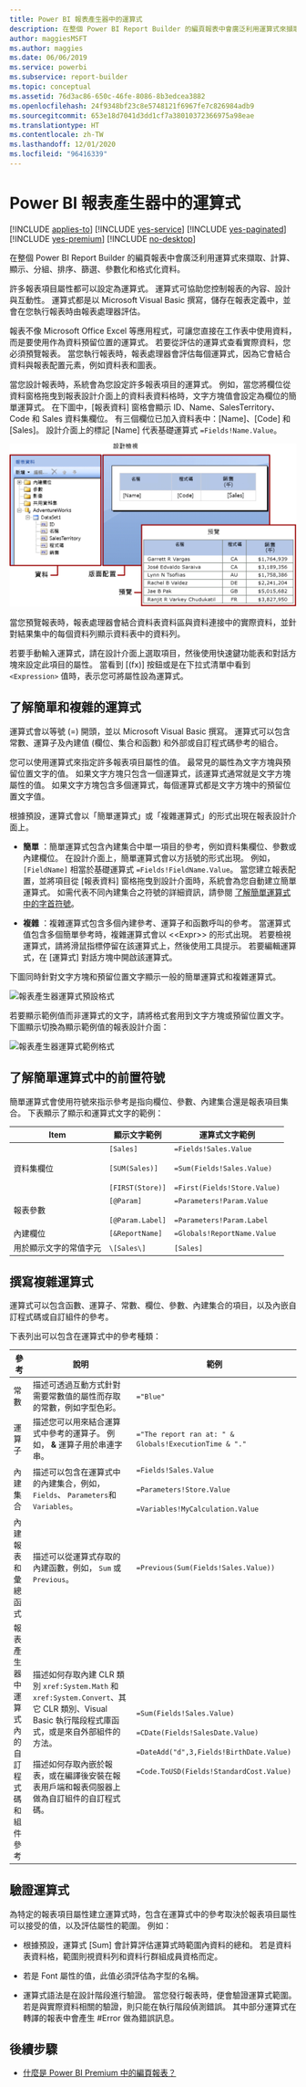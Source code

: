 ```yaml
---
title: Power BI 報表產生器中的運算式
description: 在整個 Power BI Report Builder 的編頁報表中會廣泛利用運算式來擷取、計算、顯示、分組、排序、篩選、參數化和格式化資料。
author: maggiesMSFT
ms.author: maggies
ms.date: 06/06/2019
ms.service: powerbi
ms.subservice: report-builder
ms.topic: conceptual
ms.assetid: 76d3ac86-650c-46fe-8086-8b3edcea3882
ms.openlocfilehash: 24f9348bf23c8e5748121f6967fe7c826984adb9
ms.sourcegitcommit: 653e18d7041d3dd1cf7a38010372366975a98eae
ms.translationtype: HT
ms.contentlocale: zh-TW
ms.lasthandoff: 12/01/2020
ms.locfileid: "96416339"
---
```

# <a name="expressions-in-power-bi-report-builder"></a>Power BI 報表產生器中的運算式

[!INCLUDE [applies-to](../includes/applies-to.md)] [!INCLUDE [yes-service](../includes/yes-service.md)] [!INCLUDE [yes-paginated](../includes/yes-paginated.md)] [!INCLUDE [yes-premium](../includes/yes-premium.md)] [!INCLUDE [no-desktop](../includes/no-desktop.md)] 

在整個 Power BI Report Builder 的編頁報表中會廣泛利用運算式來擷取、計算、顯示、分組、排序、篩選、參數化和格式化資料。 
  
許多報表項目屬性都可以設定為運算式。 運算式可協助您控制報表的內容、設計與互動性。 運算式都是以 Microsoft Visual Basic 撰寫，儲存在報表定義中，並會在您執行報表時由報表處理器評估。  
  
 報表不像 Microsoft Office Excel 等應用程式，可讓您直接在工作表中使用資料，而是要使用作為資料預留位置的運算式。 若要從評估的運算式查看實際資料，您必須預覽報表。 當您執行報表時，報表處理器會評估每個運算式，因為它會結合資料與報表配置元素，例如資料表和圖表。  
  
 當您設計報表時，系統會為您設定許多報表項目的運算式。 例如，當您將欄位從資料窗格拖曳到報表設計介面上的資料表資料格時，文字方塊值會設定為欄位的簡單運算式。 在下圖中，[報表資料] 窗格會顯示 ID、Name、SalesTerritory、Code 和 Sales 資料集欄位。 有三個欄位已加入資料表中：[Name]、[Code] 和 [Sales]。 設計介面上的標記 [Name] 代表基礎運算式 `=Fields!Name.Value`。  
  
![報表產生器的 [設計] 檢視](media/report-builder-expressions/report-builder-data-design-preview.png)
  
 當您預覽報表時，報表處理器會結合資料表資料區與資料連接中的實際資料，並針對結果集中的每個資料列顯示資料表中的資料列。  
  
 若要手動輸入運算式，請在設計介面上選取項目，然後使用快速鍵功能表和對話方塊來設定此項目的屬性。 當看到 [(fx)] 按鈕或是在下拉式清單中看到 `<Expression>` 值時，表示您可將屬性設為運算式。 
  
##  <a name="understanding-simple-and-complex-expressions"></a><a name="Types"></a> 了解簡單和複雜的運算式  
 運算式會以等號 (=) 開頭，並以 Microsoft Visual Basic 撰寫。 運算式可以包含常數、運算子及內建值 (欄位、集合和函數) 和外部或自訂程式碼參考的組合。  
  
 您可以使用運算式來指定許多報表項目屬性的值。 最常見的屬性為文字方塊與預留位置文字的值。 如果文字方塊只包含一個運算式，該運算式通常就是文字方塊屬性的值。 如果文字方塊包含多個運算式，每個運算式都是文字方塊中的預留位置文字值。  
  
 根據預設，運算式會以「簡單運算式」或「複雜運算式」的形式出現在報表設計介面上。  
  
-   **簡單** ：簡單運算式包含內建集合中單一項目的參考，例如資料集欄位、參數或內建欄位。 在設計介面上，簡單運算式會以方括號的形式出現。 例如， `[FieldName]` 相當於基礎運算式 `=Fields!FieldName.Value`。 當您建立報表配置，並將項目從 [報表資料] 窗格拖曳到設計介面時，系統會為您自動建立簡單運算式。 如需代表不同內建集合之符號的詳細資訊，請參閱 [了解簡單運算式中的字首符號](#DisplayText)。  
  
-   **複雜** ：複雜運算式包含多個內建參考、運算子和函數呼叫的參考。 當運算式值包含多個簡單參考時，複雜運算式會以 <\<Expr>> 的形式出現。 若要檢視運算式，請將滑鼠指標停留在該運算式上，然後使用工具提示。 若要編輯運算式，在 [運算式] 對話方塊中開啟該運算式。  
  
 下圖同時針對文字方塊和預留位置文字顯示一般的簡單運算式和複雜運算式。  
  
![報表產生器運算式預設格式](media/report-builder-expressions/report-builder-expression-default-format.png) 
  
 若要顯示範例值而非運算式的文字，請將格式套用到文字方塊或預留位置文字。 下圖顯示切換為顯示範例值的報表設計介面：  
  
![報表產生器運算式範例格式](media/report-builder-expressions/report-builder-expression-sample-values-format.png)  


## <a name="understanding-prefix-symbols-in-simple-expressions"></a><a name="DisplayText"></a> 了解簡單運算式中的前置符號  

簡單運算式會使用符號來指示參考是指向欄位、參數、內建集合還是報表項目集合。 下表顯示了顯示和運算式文字的範例：  
  
|Item|顯示文字範例|運算式文字範例|  
|----------|--------------------------|-----------------------------|  
|資料集欄位|`[Sales]`<br /><br /> `[SUM(Sales)]`<br /><br /> `[FIRST(Store)]`|`=Fields!Sales.Value`<br /><br /> `=Sum(Fields!Sales.Value)`<br /><br /> `=First(Fields!Store.Value)`|  
|報表參數|`[@Param]`<br /><br /> `[@Param.Label]`|`=Parameters!Param.Value`<br /><br /> `=Parameters!Param.Label`|  
|內建欄位|`[&ReportName]`|`=Globals!ReportName.Value`|  
|用於顯示文字的常值字元|`\[Sales\]`|`[Sales]`|  
  
##  <a name="writing-complex-expressions"></a><a name="References"></a> 撰寫複雜運算式  
 運算式可以包含函數、運算子、常數、欄位、參數、內建集合的項目，以及內嵌自訂程式碼或自訂組件的參考。  
  
 下表列出可以包含在運算式中的參考種類：  
  
|參考|說明|範例|  
|----------------|-----------------|-------------|  
|常數|描述可透過互動方式針對需要常數值的屬性而存取的常數，例如字型色彩。|`="Blue"`|  
|運算子|描述您可以用來結合運算式中參考的運算子。 例如， **&** 運算子用於串連字串。|`="The report ran at: " & Globals!ExecutionTime & "."`|  
|內建集合|描述可以包含在運算式中的內建集合，例如， `Fields`、 `Parameters`和 `Variables`。|`=Fields!Sales.Value`<br /><br /> `=Parameters!Store.Value`<br /><br /> `=Variables!MyCalculation.Value`|  
|內建報表和彙總函式|描述可以從運算式存取的內建函數，例如， `Sum` 或 `Previous`。|`=Previous(Sum(Fields!Sales.Value))`|  
|報表產生器中運算式內的自訂程式碼和組件參考 |描述如何存取內建 CLR 類別 `xref:System.Math` 和 `xref:System.Convert`、其它 CLR 類別、Visual Basic 執行階段程式庫函式，或是來自外部組件的方法。<br /><br /> 描述如何存取內嵌於報表，或在編譯後安裝在報表用戶端和報表伺服器上做為自訂組件的自訂程式碼。|`=Sum(Fields!Sales.Value)`<br /><br /> `=CDate(Fields!SalesDate.Value)`<br /><br /> `=DateAdd("d",3,Fields!BirthDate.Value)`<br /><br /> `=Code.ToUSD(Fields!StandardCost.Value)`|  
   
##  <a name="validating-expressions"></a><a name="Valid"></a> 驗證運算式  
 為特定的報表項目屬性建立運算式時，包含在運算式中的參考取決於報表項目屬性可以接受的值，以及評估屬性的範圍。 例如：  
  
-   根據預設，運算式 [Sum] 會計算評估運算式時範圍內資料的總和。 若是資料表資料格，範圍則視資料列和資料行群組成員資格而定。 
  
-   若是 Font 屬性的值，此值必須評估為字型的名稱。  
  
-   運算式語法是在設計階段進行驗證。 當您發行報表時，便會驗證運算式範圍。 若是與實際資料相關的驗證，則只能在執行階段偵測錯誤。 其中部分運算式在轉譯的報表中會產生 #Error 做為錯誤訊息。 

## <a name="next-steps"></a>後續步驟

- [什麼是 Power BI Premium 中的編頁報表？](paginated-reports-report-builder-power-bi.md)
